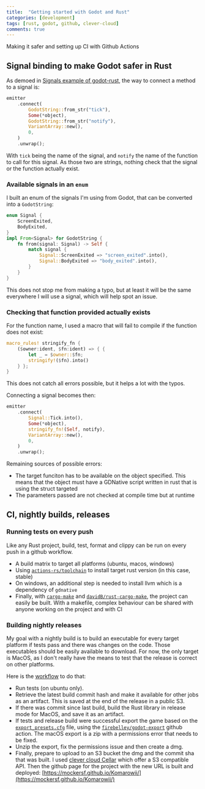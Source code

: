 ```yaml
---
title:  "Getting started with Godot and Rust"
categories: [development]
tags: [rust, godot, github, clever-cloud]
comments: true
---
```

Making it safer and setting up CI with Github Actions

## Signal binding to make Godot safer in Rust

As demoed in [Signals example of godot-rust](https://github.com/GodotNativeTools/godot-rust/blob/master/examples/signals/src/lib.rs#L78), the way to connect a method to a signal is:
```rust
emitter
    .connect(
        GodotString::from_str("tick"),
        Some(*object),
        GodotString::from_str("notify"),
        VariantArray::new(),
        0,
    )
    .unwrap();
```
With `tick` being the name of the signal, and `notify` the name of the function to call for this signal. As those two are strings, nothing check that the signal or the function actually exist.

### Available signals in an `enum`

I built an enum of the signals I'm using from Godot, that can be converted into a `GodotString`:
```rust
enum Signal {
    ScreenExited,
    BodyExited,
}
impl From<Signal> for GodotString {
    fn from(signal: Signal) -> Self {
        match signal {
            Signal::ScreenExited => "screen_exited".into(),
            Signal::BodyExited => "body_exited".into(),
        }
    }
}
```
This does not stop me from making a typo, but at least it will be the same everywhere I will use a signal, which will help spot an issue.

### Checking that function provided actually exists

For the function name, I used a macro that will fail to compile if the function does not exist:
```rust
macro_rules! stringify_fn {
    ($owner:ident, $fn:ident) => { {
        let _ = $owner::$fn;
        stringify!($fn).into()
    } };
}
```
This does not catch all errors possible, but it helps a lot with the typos.

Connecting a signal becomes then:
```rust
emitter
    .connect(
        Signal::Tick.into(),
        Some(*object),
        stringify_fn!(Self, notify),
        VariantArray::new(),
        0,
    )
    .unwrap();
```

Remaining sources of possible errors:
* The target funciton has to be available on the object specified. This means that the object must have a GDNative script written in rust that is using the struct targeted
* The parameters passed are not checked at compile time but at runtime

## CI, nightly builds, releases

### Running tests on every push

Like any Rust project, build, test, format and clippy can be run on every push in a github workflow.

* A build matrix to target all platforms (ubuntu, macos, windows)
* Using [`actions-rs/toolchain`](https://github.com/actions-rs/toolchain) to install target rust version (in this case, stable)
* On windows, an additional step is needed to install llvm which is a dependency of `gdnative`
* Finally, with [`cargo-make`](https://github.com/sagiegurari/cargo-make) and [`davidB/rust-cargo-make`](https://github.com/davidB/rust-cargo-make), the project can easily be built. With a makefile, complex behaviour can be shared with anyone working on the project and with CI

### Building nightly releases

My goal with a nightly build is to build an executable for every target platform if tests pass and there was changes on the code. Those executables should be easily available to download. For now, the only target is MacOS, as I don't really have the means to test that the release is correct on other platforms.

Here is the [workflow](https://github.com/mockersf/Komarowii/blob/691b55033fb2e619438d49e9b38b3c3d6145bc2c/.github/workflows/nightly.yaml) to do that:
* Run tests (on ubuntu only).
* Retrieve the latest build commit hash and make it available for other jobs as an artifact. This is saved at the end of the release in a public S3.
* If there was commit since last build, build the Rust library in release mode for MacOS, and save it as an artifact.
* If tests and release build were successful export the game based on the [`export_presets.cfg`](https://github.com/mockersf/Komarowii/blob/1599988eb8cf41ae1b96bf7561f9f0a953fb9427/export_presets.cfg) file, using the [`firebelley/godot-export`](https://github.com/firebelley/godot-export) github action. The macOS export is a zip with a permissions error that needs to be fixed.
* Unzip the export, fix the permissions issue and then create a dmg.
* Finally, prepare to upload to an S3 bucket the dmg and the commit sha that was built. I used [clever cloud Cellar](https://www.clever-cloud.com/doc/addons/cellar/) which offer a S3 compatible API. Then the github page for the project with the new URL is built and deployed: [https://mockersf.github.io/Komarowii/](https://mockersf.github.io/Komarowii/)
